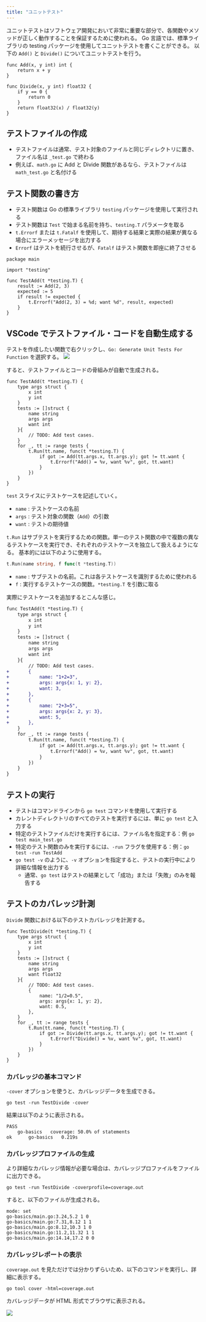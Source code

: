 ```yaml
---
title: "ユニットテスト"
---
```


ユニットテストはソフトウェア開発において非常に重要な部分で、各関数やメソッドが正しく動作することを保証するために使われる。
Go 言語では、標準ライブラリの testing パッケージを使用してユニットテストを書くことができる。
以下の `Add()` と `Divide()` についてユニットテストを行う。

```go: main.go
func Add(x, y int) int {
	return x + y
}

func Divide(x, y int) float32 {
	if y == 0 {
		return 0
	}
	return float32(x) / float32(y)
}
```

## テストファイルの作成

- テストファイルは通常、テスト対象のファイルと同じディレクトリに置き、ファイル名は `_test.go` で終わる
- 例えば、`math.go` に Add と Divide 関数があるなら、テストファイルは `math_test.go` と名付ける

## テスト関数の書き方

- テスト関数は Go の標準ライブラリ `testing` パッケージを使用して実行される
- テスト関数は `Test` で始まる名前を持ち、`testing.T` パラメータを取る
- `t.Errorf` または `t.Fatalf` を使用して、期待する結果と実際の結果が異なる場合にエラーメッセージを出力する
- `Errorf` はテストを続行させるが、`Fatalf` はテスト関数を即座に終了させる

```go: main_test.go
package main

import "testing"

func TestAdd(t *testing.T) {
    result := Add(2, 3)
    expected := 5
    if result != expected {
        t.Errorf("Add(2, 3) = %d; want %d", result, expected)
    }
}
```

## VSCode でテストファイル・コードを自動生成する

テストを作成したい関数で右クリックし、`Go: Generate Unit Tests For Function` を選択する。
![](https://storage.googleapis.com/zenn-user-upload/0c4c581f63b8-20231210.png)

すると、テストファイルとコードの骨組みが自動で生成される。

```go: main_test.go
func TestAdd(t *testing.T) {
	type args struct {
		x int
		y int
	}
	tests := []struct {
		name string
		args args
		want int
	}{
		// TODO: Add test cases.
	}
	for _, tt := range tests {
		t.Run(tt.name, func(t *testing.T) {
			if got := Add(tt.args.x, tt.args.y); got != tt.want {
				t.Errorf("Add() = %v, want %v", got, tt.want)
			}
		})
	}
}
```

`test` スライスにテストケースを記述していく。

- `name` : テストケースの名前
- `args` : テスト対象の関数（`Add`）の引数
- `want` : テストの期待値

`t.Run` はサブテストを実行するための関数。単一のテスト関数の中で複数の異なるテストケースを実行でき、それぞれのテストケースを独立して扱えるようになる。
基本的には以下のように使用する。

```go
t.Run(name string, f func(t *testing.T))
```

- `name` : サブテストの名前。これは各テストケースを識別するために使われる
- `f` : 実行するテストケースの関数。`*testing.T` を引数に取る

実際にテストケースを追加するとこんな感じ。

```diff go: main_test.go
func TestAdd(t *testing.T) {
	type args struct {
		x int
		y int
	}
	tests := []struct {
		name string
		args args
		want int
	}{
		// TODO: Add test cases.
+		{
+			name: "1+2=3",
+			args: args{x: 1, y: 2},
+			want: 3,
+		},
+		{
+			name: "2+3=5",
+			args: args{x: 2, y: 3},
+			want: 5,
+		},
	}
	for _, tt := range tests {
		t.Run(tt.name, func(t *testing.T) {
			if got := Add(tt.args.x, tt.args.y); got != tt.want {
				t.Errorf("Add() = %v, want %v", got, tt.want)
			}
		})
	}
}
```

## テストの実行

- テストはコマンドラインから `go test` コマンドを使用して実行する
- カレントディレクトリのすべてのテストを実行するには、単に `go test` と入力する
- 特定のテストファイルだけを実行するには、ファイル名を指定する：例 `go test main_test.go`
- 特定のテスト関数のみを実行するには、`-run` フラグを使用する：例：`go test -run TestAdd`
- `go test -v` のように、`-v` オプションを指定すると、テストの実行中により詳細な情報を出力する
  - 通常、`go test` はテストの結果として「成功」または「失敗」のみを報告する

## テストのカバレッジ計測

`Divide` 関数における以下のテストカバレッジを計測する。

```go: main.go
func TestDivide(t *testing.T) {
	type args struct {
		x int
		y int
	}
	tests := []struct {
		name string
		args args
		want float32
	}{
		// TODO: Add test cases.
		{
			name: "1/2=0.5",
			args: args{x: 1, y: 2},
			want: 0.5,
		},
	}
	for _, tt := range tests {
		t.Run(tt.name, func(t *testing.T) {
			if got := Divide(tt.args.x, tt.args.y); got != tt.want {
				t.Errorf("Divide() = %v, want %v", got, tt.want)
			}
		})
	}
}
```

### カバレッジの基本コマンド

`-cover` オプションを使うと、カバレッジデータを生成できる。

```shell
go test -run TestDivide -cover
```

結果は以下のように表示される。

```shell
PASS
	go-basics	coverage: 50.0% of statements
ok  	go-basics	0.219s
```

### カバレッジプロファイルの生成

より詳細なカバレッジ情報が必要な場合は、カバレッジプロファイルをファイルに出力できる。

```shell
go test -run TestDivide -coverprofile=coverage.out
```

すると、以下のファイルが生成される。

```out: coverage.out
mode: set
go-basics/main.go:3.24,5.2 1 0
go-basics/main.go:7.31,8.12 1 1
go-basics/main.go:8.12,10.3 1 0
go-basics/main.go:11.2,11.32 1 1
go-basics/main.go:14.14,17.2 0 0
```

### カバレッジレポートの表示

`coverage.out` を見ただけでは分かりずらいため、以下のコマンドを実行し、詳細に表示する。

```shell
go tool cover -html=coverage.out
```

カバレッジデータが HTML 形式でブラウザに表示される。

![](https://storage.googleapis.com/zenn-user-upload/7776f5b3b43d-20231216.png)
